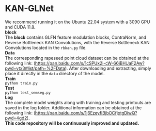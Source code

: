 # KAN-GLNet
We recommend running it on the Ubuntu 22.04 system with a 3090 GPU and CUDA 11.8.<br>
**block**<br>
The **block** contains GLFN feature modulation blocks, ContraNorm, and Reverse Bottleneck KAN Convolutions, with the Reverse Bottleneck KAN Convolutions located in the `rbkan.py` file.<br>
**Data**<br>
The corresponding rapeseed point cloud dataset can be obtained at the following link: (https://pan.baidu.com/s/1cSPUx2l-cW-66iBHUaF2Aw?pwd=vtx3#list/path=%2FData). After downloading and extracting, simply place it directly in the `data` directory of the model.<br>
**Train**<br>
`python train.py`<br>
**Test**<br>
`python test_semseg.py`<br>
**Log**<br>
The complete model weights along with training and testing printouts are saved in the log folder. Additional information can be obtained at the following link: (https://pan.baidu.com/s/1j6EzeyflBjbOCfjotgDiwQ?pwd=4gd2). **<br>**
**This code repository will be continuously improved and updated.**

